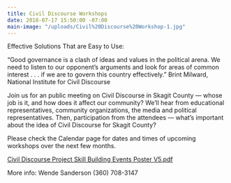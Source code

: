 ```yaml
---
title: Civil Discourse Workshops
date: 2018-07-17 15:50:00 -07:00
main-image: "/uploads/Civil%20Discourse%20Workshop-1.jpg"
---
```


Effective Solutions That are Easy to Use:

“Good governance is a clash of ideas and values in the political arena. We need to listen to our opponent’s arguments and look for areas of common interest . . . if we are to govern this country effectively.” Brint Milward, National Institute for Civil Discourse

Join us for an public meeting on Civil Discourse in Skagit County — whose job is it, and how does it affect our community? We’ll hear from educational representatives, community organizations, the media and political representatives. Then, participation from the attendees — what’s important about the idea of Civil Discourse for Skagit County?

Please check the Calendar page for dates and times of upcoming workshops over the next few months.

[Civil Discourse Project Skill Building Events Poster V5.pdf](/uploads/Civil%20Discourse%20Project%20Skill%20Building%20Events%20Poster%20V5.pdf)

More info: Wende Sanderson (360) 708-3147